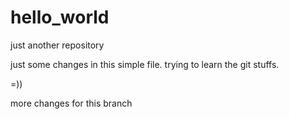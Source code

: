 # hello_world
just another repository

just some changes in this simple file.
trying to learn the git stuffs.

=))

more changes for this branch

